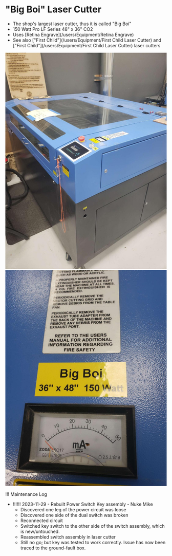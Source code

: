 # "Big Boi"  Laser Cutter

* The shop's largest laser cutter, thus it is called "Big Boi"
* 150 Watt Pro LF Series 48" x 36" CO2
* Uses [Retina Engrave](/users/Equipment/Retina Engrave)
* See also ["First Child"](/users/Equipment/First Child Laser Cutter) and ["First Child"](/users/Equipment/First Child Laser Cutter) laser cutters

![ ](images/lasercutters/big.boi.far.jpg)
![ ](images/lasercutters/big.boi.close.jpg)

!!! Maintenance Log
- !!!!!! 2023-11-29 - Rebuilt Power Switch Key assembly - Nuke Mike
  - Discovered one leg of the power circuit was loose
  - Discovered one side of the dual switch was broken
  - Reconnected circuit
  - Switched key switch to the other side of the switch assembly, which is new/untouched.
  - Reassembled switch assembly in laser cutter
  - Still no go; but key was tested to work correctly. Issue has now been traced to the ground-fault box.
